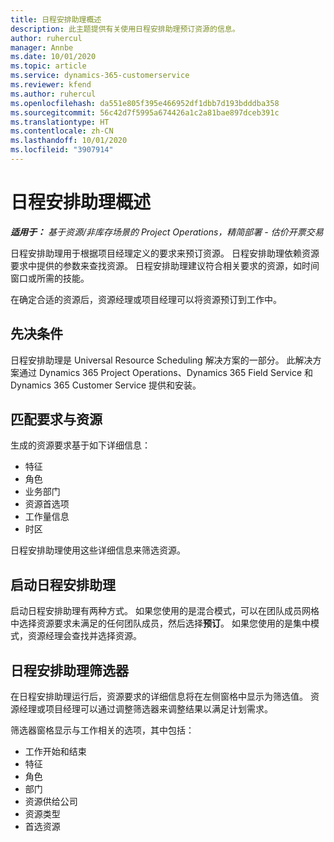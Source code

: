 ```yaml
---
title: 日程安排助理概述
description: 此主题提供有关使用日程安排助理预订资源的信息。
author: ruhercul
manager: Annbe
ms.date: 10/01/2020
ms.topic: article
ms.service: dynamics-365-customerservice
ms.reviewer: kfend
ms.author: ruhercul
ms.openlocfilehash: da551e805f395e466952df1dbb7d193bdddba358
ms.sourcegitcommit: 56c42d7f5995a674426a1c2a81bae897dceb391c
ms.translationtype: HT
ms.contentlocale: zh-CN
ms.lasthandoff: 10/01/2020
ms.locfileid: "3907914"
---
```

# <a name="schedule-assistant-overview"></a>日程安排助理概述

_**适用于：** 基于资源/非库存场景的 Project Operations，精简部署 - 估价开票交易_

日程安排助理用于根据项目经理定义的要求来预订资源。 日程安排助理依赖资源要求中提供的参数来查找资源。 日程安排助理建议符合相关要求的资源，如时间窗口或所需的技能。

在确定合适的资源后，资源经理或项目经理可以将资源预订到工作中。

## <a name="prerequisites"></a>先决条件

日程安排助理是 Universal Resource Scheduling 解决方案的一部分。 此解决方案通过 Dynamics 365 Project Operations、Dynamics 365 Field Service 和 Dynamics 365 Customer Service 提供和安装。

## <a name="matching-requirements-and-resources"></a>匹配要求与资源

生成的资源要求基于如下详细信息：

-   特征
-   角色
-   业务部门
-   资源首选项
-   工作量信息
-   时区

日程安排助理使用这些详细信息来筛选资源。

## <a name="launch-the-schedule-assistant"></a>启动日程安排助理

启动日程安排助理有两种方式。 如果您使用的是混合模式，可以在团队成员网格中选择资源要求未满足的任何团队成员，然后选择**预订**。 如果您使用的是集中模式，资源经理会查找并选择资源。

## <a name="schedule-assistant-filters"></a>日程安排助理筛选器

在日程安排助理运行后，资源要求的详细信息将在左侧窗格中显示为筛选值。 资源经理或项目经理可以通过调整筛选器来调整结果以满足计划需求。

筛选器窗格显示与工作相关的选项，其中包括：

-   工作开始和结束
-   特征
-   角色
-   部门
-   资源供给公司
-   资源类型
-   首选资源
